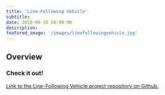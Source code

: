 ```yaml
---
title: 'Line-Following Vehicle'
subtitle:
date: 2018-06-30 00:00:00
description:
featured_image: '/images/linefollowingvehicle.jpg'
---
```


## Overview

### Check it out!
[Link to the Line-Following Vehicle project repository on Github.](https://github.com/mossti/ME433-Advanced-Mechatronics/tree/master/HW16)
